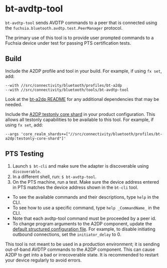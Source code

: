 # bt-avdtp-tool

`bt-avdtp-tool` sends AVDTP commands to a peer that is connected using the
`fuchsia.bluetooth.avdtp.test.PeerManager` protocol.

The primary use of this tool is to provide user prompted commands to a
Fuchsia device under test for passing PTS certification tests.

## Build

Include the A2DP profile and tool in your build. For example, if using `fx set`, add:
```
--with //src/connectivity/bluetooth/profiles/bt-a2dp
--with //src/connectivity/bluetooth/tools/bt-avdtp-tool
```

Look at the [bt-a2dp README](/src/connectivity/bluetooth/profiles/bt-a2dp/README.md) for any additional dependencies that
may be needed.

Include the [A2DP testonly core shard](/src/connectivity/bluetooth/profiles/bt-a2dp/meta/bt-a2dp-testonly.core_shard.cml)
in your product configuration. This allows all testonly capabilities to be available to this tool.
For example, if using `fx set`, add:

```
--args 'core_realm_shards+=["//src/connectivity/bluetooth/profiles/bt-a2dp:testonly-core-shard"]'
```

## PTS Testing

1) Launch `$ bt-cli` and make sure the adapter is discoverable using `discoverable`.
2) In a different shell, run: `$ bt-avdtp-tool`.
3) On the PTS machine, run a test. Make sure the device address entered in PTS matches
the device address shown in the `bt-cli` tool.

* To see the available commands and their descriptions, type `help` in the CLI.
* To see how to use a specific command, type `help _CommandName_` in the CLI.
* Note that each avdtp-tool command must be proceeded by a peer id.
* To change program arguments to the A2DP component, update the [default structured configuration file](/src/connectivity/bluetooth/profiles/bt-a2dp/config/default.json5).
For example, to disable initiating outbound connections, set the `initiator_delay` to 0.

This tool is not meant to be used in a production environment; it is sending out-of-band
AVDTP commands to the A2DP component. This can cause A2DP to get into a bad or irrecoverable state.
It is recommended to restart your device regularly to avoid errors.
